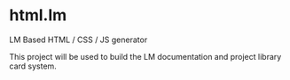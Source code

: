 # html.lm
LM Based HTML / CSS / JS generator

This project will be used to build the LM documentation and project library card system.
